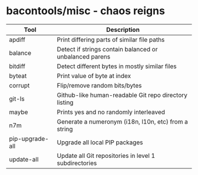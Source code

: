 bacontools/misc - chaos reigns
==============================

| Tool             | Description                                             |
|------------------|---------------------------------------------------------|
| apdiff           | Print differing parts of similar file paths             |
| balance          | Detect if strings contain balanced or unbalanced parens |
| bitdiff          | Detect different bytes in mostly similar files          |
| byteat           | Print value of byte at index                            |
| corrupt          | Flip/remove random bits/bytes                           |
| git-ls           | Github-like human-readable Git repo directory listing   |
| maybe            | Prints yes and no randomly interleaved                  |
| n7m              | Generate a numeronym (i18n, l10n, etc) from a string    |
| pip-upgrade-all  | Upgrade all local PIP packages                          |
| update-all       | Update all Git repositories in level 1 subdirectories   |
